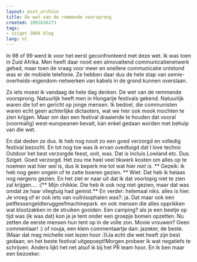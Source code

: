 ```yaml
---
layout: post_archive
title: De wet van de remmende voorsprong
created: 1091636273
tags:
- sziget 2004 blog
lang: nl
---
```

In 98 of 99 werd ik voor het eerst geconfronteerd met deze wet. Ik was toen in Zuid Afrika. Men heeft daar nooit een almovattend communicatienetwerk gehad, maar toen de vraag voor meer en snellere communicatie ontstond was er de mobiele telefonie. Ze hebben daar dus de hele stap van semie-overheids-eigendom-netwerken van kabels in de grond kunnen overslaan.

Zo iets moest ik vandaag de hele dag denken. De wet van de remmende voorsprong. Natuurlijk heeft men in Hongarije festivals gekend. Natuurlijk waren die tof en gericht op jonge mensen. Ik bedoel, die communisten waren echt geen achterlijke dictaoters, wat we hier ook mook mochten te zien krijgen. Maar om dan een festival draaiende te houden dat vooral (voormalig) west-europeanen bevalt, kan enkel gedaan worden met behulp van die wet.

En dat deden ze dus. Ik heb nog nooit zo een goed verzorgd en volledig festival bezocht. En tot nog toe was ik ervan ovedtuigd dat I love techno Outdoor het best verzorgde feest, ooit, was. Dat is incluis Lowland etc. Dus. Sziget. Goed verzorgd. Het zou me heel veel tikwerk kosten om alles op te noemen wat hier *wel* is, dus ik beperk me tot wat hier *niet* is. ** Gezeik: ik heb nog geen ongein of te zatte boeren gezien. ** Wiet. Dat heb ik helaas nog nergens gezien. En het ziet er naar uit dat ik dat voorlopig niet te zien zal krijgen.... :(** Mijn chikkie. Die heb ik ook nog niet gezien, maar dat was omdat ze haar vliegtuig had gemist.** En verder: helemaal niks. alles is hier. Je vroeg of er ook iets van vuilnisophalen was?: ja. Dat maar ook een  petflessengeldteruggeefmachinepark. en ook mensen die alles opprikken wat klootzakken in de struiken gooiden. Een camping? als je een beetje op tijd was (ik was dat) kon je je tent onder een groepje bomen opzetten. Nu zetten de eerste mensen hun tent op in de volle zon. Mooie vrouwen? Geen commentaar! :) of nouja, een klein commentaartje dan: jazeker, de beste. (Maar dat mag michelle niet lezen hoor :))Ja echt die wet heeft zijn best gedaan; en het beste festival uitgepoept!Morgen probeer ik wat negatiefs te schrijven. Anders lijkt het net alsof ik bij het PR team hoor. En ik ben maar een bezoeker.
